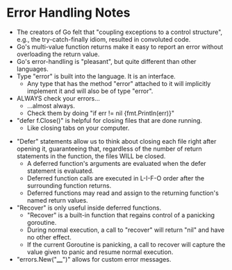 # Error Handling Notes

- The creators of Go felt that "coupling exceptions to a control structure", e.g., the try-catch-finally idiom, resulted in convoluted code.
- Go's multi-value function returns make it easy to report an error without overloading the return value.
- Go's error-handling is "pleasant", but quite different than other languages.
- Type "error" is built into the language. It is an interface.
  - Any type that has the method "error" attached to it will implicitly implement it and will also be of type "error".
- ALWAYS check your errors...
  - ...almost always.
  - Check them by doing "if err != nil {fmt.Println(err)}"
- "defer f.Close()" is helpful for closing files that are done running.
  - Like closing tabs on your computer.

* "Defer" statements allow us to think about closing each file right after opening it, guaranteeing that, regardless of the number of return statements in the function, the files WILL be closed.
  - A deferred function's arguments are evaluated when the defer statement is evaluated.
  - Deferred function calls are executed in L-I-F-O order after the surrounding function returns.
  - Deferred functions may read and assign to the returning function's named return values.
* "Recover" is only useful inside deferred functions.
  - "Recover" is a built-in function that regains control of a panicking goroutine.
  - During normal execution, a call to "recover" will return "nil" and have no other effect.
  - If the current Goroutine is panicking, a call to recover will capture the value given to panic and resume normal execution.
* "errors.New("**\_\_**")" allows for custom error messages.
